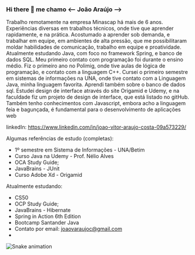 ### Hi there 👋 me chamo <-- João Araújo -->



Trabalho remotamente na empresa Minascap há mais de 6 anos. Experiências diversas em trabalhos técnicos, onde tive que aprender rapidamente, e na prática. Acostumado a aprender sob demanda, e trabalhar em equipe, em ambientes de alta pressão, que me possibilitaram moldar habilidades de comunicação, trabalho em equipe e proatividade.
Atualmente estudando Java, com foco no framework Spring, e banco de dados SQL.
Meu primeiro contato com programação foi durante o ensino médio. Fiz o primeiro ano no Polimig,
onde tive aulas de lógica de programação, e contato com a linguagem C++.
Cursei o primeiro semestre em sistemas de informações na UNA, onde tive contato com a Linguagem Java,
minha linguagem favorita. Aprendi também sobre o banco de dados sql.
Estudei design de interface através do site Origamid e Udemy, e na faculdade fiz um projeto de design de interface, que está listado no gitHub.
Também tenho conhecimentos com Javascript, embora acho a linguagem feia e bagunçada, é fundamental para o desenvolvimento de aplicações web

linkedIn: https://www.linkedin.com/in/joao-vitor-araujo-costa-09a573229/

Algumas referências de estudo (completas):
 - 1º semestre em Sistema de Informações - UNA/Betim
 - Curso Java na Udemy - Prof. Nélio Alves
 - OCA Study Guide;
 - JavaBrains - JUnit
 - Curso Adobe Xd - Origamid
 

Atualmente estudando:
 - CS50
 - OCP Study Guide;
 - JavaBrains - Hibernate
 - Spring in Action 6th Edition
 - Bootcamp Santander Java
-  Contato por email: joaovaraujoc@gmail.com
-

![Snake animation](https://github.com/slkjao/slkjao/blob/output/github-contribution-grid-snake.svg)

